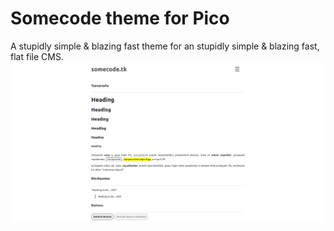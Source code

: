 # Somecode theme for Pico
A stupidly simple & blazing fast theme for an stupidly simple & blazing fast, flat file CMS.
![Preview of theme](preview.png)
